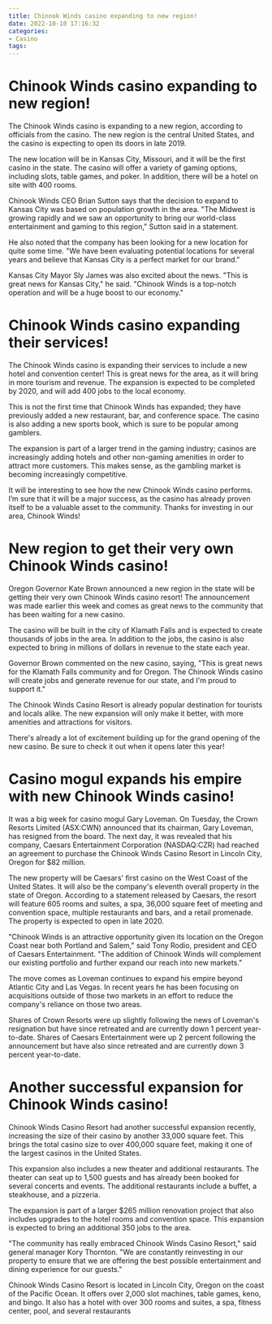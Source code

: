 ```yaml
---
title: Chinook Winds casino expanding to new region!
date: 2022-10-10 17:16:32
categories:
- Casino
tags:
---
```



#  Chinook Winds casino expanding to new region!

The Chinook Winds casino is expanding to a new region, according to officials from the casino. The new region is the central United States, and the casino is expecting to open its doors in late 2019.

The new location will be in Kansas City, Missouri, and it will be the first casino in the state. The casino will offer a variety of gaming options, including slots, table games, and poker. In addition, there will be a hotel on site with 400 rooms.

Chinook Winds CEO Brian Sutton says that the decision to expand to Kansas City was based on population growth in the area. "The Midwest is growing rapidly and we saw an opportunity to bring our world-class entertainment and gaming to this region," Sutton said in a statement.

He also noted that the company has been looking for a new location for quite some time. "We have been evaluating potential locations for several years and believe that Kansas City is a perfect market for our brand."

Kansas City Mayor Sly James was also excited about the news. "This is great news for Kansas City," he said. "Chinook Winds is a top-notch operation and will be a huge boost to our economy."

#  Chinook Winds casino expanding their services!

The Chinook Winds casino is expanding their services to include a new hotel and convention center! This is great news for the area, as it will bring in more tourism and revenue. The expansion is expected to be completed by 2020, and will add 400 jobs to the local economy.

This is not the first time that Chinook Winds has expanded; they have previously added a new restaurant, bar, and conference space. The casino is also adding a new sports book, which is sure to be popular among gamblers.

The expansion is part of a larger trend in the gaming industry; casinos are increasingly adding hotels and other non-gaming amenities in order to attract more customers. This makes sense, as the gambling market is becoming increasingly competitive.

It will be interesting to see how the new Chinook Winds casino performs. I’m sure that it will be a major success, as the casino has already proven itself to be a valuable asset to the community. Thanks for investing in our area, Chinook Winds!

#  New region to get their very own Chinook Winds casino!

Oregon Governor Kate Brown announced a new region in the state will be getting their very own Chinook Winds casino resort! The announcement was made earlier this week and comes as great news to the community that has been waiting for a new casino.

The casino will be built in the city of Klamath Falls and is expected to create thousands of jobs in the area. In addition to the jobs, the casino is also expected to bring in millions of dollars in revenue to the state each year.

Governor Brown commented on the new casino, saying, "This is great news for the Klamath Falls community and for Oregon. The Chinook Winds casino will create jobs and generate revenue for our state, and I'm proud to support it."

The Chinook Winds Casino Resort is already popular destination for tourists and locals alike. The new expansion will only make it better, with more amenities and attractions for visitors.

There's already a lot of excitement building up for the grand opening of the new casino. Be sure to check it out when it opens later this year!

#  Casino mogul expands his empire with new Chinook Winds casino!

It was a big week for casino mogul Gary Loveman. On Tuesday, the Crown Resorts Limited (ASX:CWN) announced that its chairman, Gary Loveman, has resigned from the board. The next day, it was revealed that his company, Caesars Entertainment Corporation (NASDAQ:CZR) had reached an agreement to purchase the Chinook Winds Casino Resort in Lincoln City, Oregon for $82 million.

The new property will be Caesars' first casino on the West Coast of the United States. It will also be the company's eleventh overall property in the state of Oregon. According to a statement released by Caesars, the resort will feature 605 rooms and suites, a spa, 36,000 square feet of meeting and convention space, multiple restaurants and bars, and a retail promenade. The property is expected to open in late 2020.

"Chinook Winds is an attractive opportunity given its location on the Oregon Coast near both Portland and Salem," said Tony Rodio, president and CEO of Caesars Entertainment. "The addition of Chinook Winds will complement our existing portfolio and further expand our reach into new markets."

The move comes as Loveman continues to expand his empire beyond Atlantic City and Las Vegas. In recent years he has been focusing on acquisitions outside of those two markets in an effort to reduce the company's reliance on those two areas.

Shares of Crown Resorts were up slightly following the news of Loveman's resignation but have since retreated and are currently down 1 percent year-to-date. Shares of Caesars Entertainment were up 2 percent following the announcement but have also since retreated and are currently down 3 percent year-to-date.

#  Another successful expansion for Chinook Winds casino!

Chinook Winds Casino Resort had another successful expansion recently, increasing the size of their casino by another 33,000 square feet. This brings the total casino size to over 400,000 square feet, making it one of the largest casinos in the United States.

This expansion also includes a new theater and additional restaurants. The theater can seat up to 1,500 guests and has already been booked for several concerts and events. The additional restaurants include a buffet, a steakhouse, and a pizzeria.

The expansion is part of a larger $265 million renovation project that also includes upgrades to the hotel rooms and convention space. This expansion is expected to bring an additional 350 jobs to the area.

"The community has really embraced Chinook Winds Casino Resort," said general manager Kory Thornton. "We are constantly reinvesting in our property to ensure that we are offering the best possible entertainment and dining experience for our guests."

Chinook Winds Casino Resort is located in Lincoln City, Oregon on the coast of the Pacific Ocean. It offers over 2,000 slot machines, table games, keno, and bingo. It also has a hotel with over 300 rooms and suites, a spa, fitness center, pool, and several restaurants